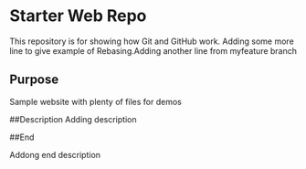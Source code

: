 # Starter Web Repo

This repository is for showing how Git and GitHub work. Adding some more line to give example of Rebasing.Adding another line from myfeature branch

## Purpose

Sample website with plenty of files for demos

##Description
Adding description

##End

Addong end description